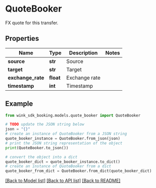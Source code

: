 # QuoteBooker

FX quote for this transfer.

## Properties

Name | Type | Description | Notes
------------ | ------------- | ------------- | -------------
**source** | **str** | Source | 
**target** | **str** | Target | 
**exchange_rate** | **float** | Exchange rate | 
**timestamp** | **int** | Timestamp | 

## Example

```python
from wink_sdk_booking.models.quote_booker import QuoteBooker

# TODO update the JSON string below
json = "{}"
# create an instance of QuoteBooker from a JSON string
quote_booker_instance = QuoteBooker.from_json(json)
# print the JSON string representation of the object
print(QuoteBooker.to_json())

# convert the object into a dict
quote_booker_dict = quote_booker_instance.to_dict()
# create an instance of QuoteBooker from a dict
quote_booker_from_dict = QuoteBooker.from_dict(quote_booker_dict)
```
[[Back to Model list]](../README.md#documentation-for-models) [[Back to API list]](../README.md#documentation-for-api-endpoints) [[Back to README]](../README.md)


